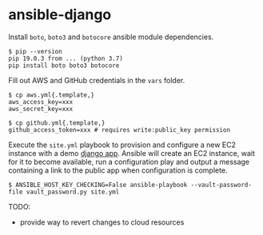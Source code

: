 # ansible-django

Install `boto`, `boto3` and `botocore` ansible module dependencies.
```
$ pip --version
pip 19.0.3 from ... (python 3.7)
pip install boto boto3 botocore
```

Fill out AWS and GitHub credentials in the `vars` folder.
```
$ cp aws.yml{.template,}
aws_access_key=xxx
aws_secret_key=xxx

$ cp github.yml{.template,}
github_access_token=xxx # requires write:public_key permission
```

Execute the `site.yml` playbook to provision and configure a new EC2 instance with a demo [django app](https://github.com/hankehly/uwsgi-quickstart). Ansible will create an EC2 instance, wait for it to become available, run a configuration play and output a message containing a link to the public app when configuration is complete.
```
$ ANSIBLE_HOST_KEY_CHECKING=False ansible-playbook --vault-password-file vault_password.py site.yml
```

TODO:
- provide way to revert changes to cloud resources

